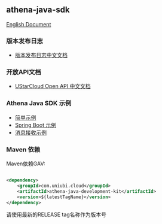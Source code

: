 ## athena-java-sdk

[English Document](./README.md)

### 版本发布日志

* [版本发布日志中文文档](/docs/ReleaseNotes-zh_CN.md)

### 开放API文档

* [UStarCloud Open API 中文文档](./docs/UStar%20Cloud%20open%20API-zh_CN.md)

### Athena Java SDK 示例

* [简单示例](./athena-sdk-examples/api-simple-example)
* [Spring Boot 示例](./athena-sdk-examples/api-springboot-example)
* [消息接收示例](./athena-sdk-examples/message-receive-example)

### Maven 依赖

Maven依赖GAV:

```xml

<dependency>
    <groupId>com.uniubi.cloud</groupId>
    <artifactId>athena-java-development-kit</artifactId>
    <version>${latestTagName}</version>
</dependency>
```

请使用最新的RELEASE tag名称作为版本号